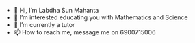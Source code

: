 - 👋 Hi, I’m Labdha Sun Mahanta
- 👀 I’m interested educating you with Mathematics and Science
- 🌱 I’m currently a tutor
- 📫 How to reach me, message me on 6900715006

<!---
SunIndustries1/SunIndustries1 is a ✨ special ✨ repository because its `README.md` (this file) appears on your GitHub profile.
You can click the Preview link to take a look at your changes.
--->
